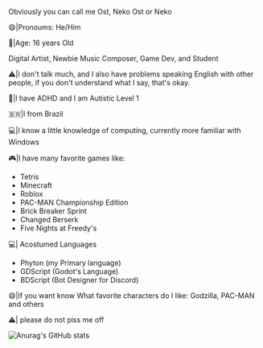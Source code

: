 Obviously you can call me Ost, Neko Ost or Neko

😄|Pronoums: He/Him

🙂|Age: 16 years Old

Digital Artist, Newbie Music Composer, Game Dev, and Student 

⚠️|I don't talk much, and I also have problems speaking English with other people, if you don't understand what I say, that's okay. 

🧩|I have ADHD and I am Autistic Level 1

🇧🇷|I from Brazil

💻|I know a little knowledge of computing, currently more familiar with Windows 

🎮|I have many favorite games like: 
- Tetris
- Minecraft
- Roblox 
- PAC-MAN Championship Edition
- Brick Breaker Sprint
- Changed Berserk
- Five Nights at Freedy's

💻| Acostumed Languages 
- Phyton (my Primary language)
- GDScript (Godot's Language)
- BDScript (Bot Designer for Discord)
  
😄|If you want know What favorite characters do I like: 
Godzilla, PAC-MAN and others

⚠️| please do not piss me off

![Anurag's GitHub stats](https://github-readme-stats.vercel.app/api?username=anuraghazra&show_icons=true&theme=tokyonight)
